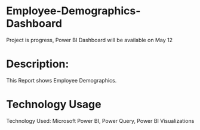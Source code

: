 # Employee-Demographics-Dashboard
Project is progress, Power BI Dashboard will be available on May 12

# Description:
This Report shows Employee Demographics.

# Technology Usage
Technology Used: Microsoft Power BI, Power Query, Power BI Visualizations
